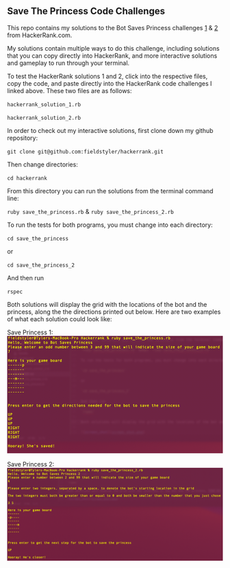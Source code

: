 ## Save The Princess Code Challenges

This repo contains my solutions to the Bot Saves Princess challenges [1](https://www.hackerrank.com/challenges/saveprincess/problem) & [2](https://www.hackerrank.com/challenges/saveprincess2/problem) from HackerRank.com.

My solutions contain multiple ways to do this challenge, including solutions that you can copy directly into HackerRank, and more interactive solutions and gameplay to run through your terminal.

To test the HackerRank solutions 1 and 2, click into the respective files, copy the code, and paste directly into the HackerRank code challenges I linked above. These two files are as follows:

`hackerrank_solution_1.rb`

`hackerrank_solution_2.rb`

In order to check out my interactive solutions, first clone down my github repository:

`git clone git@github.com:fieldstyler/hackerrank.git`

Then change directories:

`cd hackerrank`

From this directory you can run the solutions from the terminal command line:

`ruby save_the_princess.rb` &amp; `ruby save_the_princess_2.rb`

To run the tests for both programs, you must change into each directory:

`cd save_the_princess`

or

`cd save_the_princess_2`

And then run

`rspec`

Both solutions will display the grid with the locations of the bot and the princess, along the the directions printed out below. Here are two examples of what each solution could look like:

Save Princess 1:
![save_princess_1](save_the_princess_image_1.png)

Save Princess 2:
![save_princess_2](save_the_princess_image_2.png)
